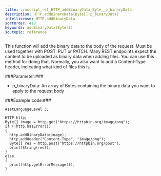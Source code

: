 ```yaml
---
title: crmscript_ref_HTTP_addBinaryData_Byte__p_binaryData
description: HTTP.addBinaryData(Byte[] p_binaryData)
intellisense: HTTP.addBinaryData
sortOrder: 418
keywords: addBinaryData(Byte[])
so.topic: reference
---
```


This function will add the binary data to the body of the request. Must be used together with POST, PUT or PATCH.
Many REST endpoints expect the content to be uploaded as binary data when adding files. You can use this method for
doing that. Normally, you also want to add a Content-Type header, indicating what kind of files this is.



###Parameter:###


 - p_binaryData: An array of Bytes containing the binary data you want to apply to the request body




###Example code:###


    #setLanguageLevel 3;

    HTTP http;
    Byte[] image = http.get("https://httpbin.org/image/png");
    if (!http.hasError())
    {
      http.addBinaryData(image);
      http.addHeader("Content-Type", "image/png");
      Byte[] res = http.post("https://httpbin.org/post");
      print(String(res));
    }
    else
    {
      print(http.getErrorMessage());
    }


